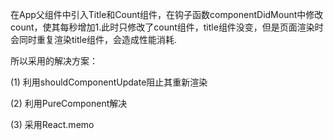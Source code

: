 在App父组件中引入Title和Count组件，在钩子函数componentDidMount中修改count，使其每秒增加1.此时只修改了count组件，title组件没变，但是页面渲染时会同时重复渲染title组件，会造成性能消耗.

所以采用的解决方案：

(1) 利用shouldComponentUpdate阻止其重新渲染

(2) 利用PureComponent解决

(3) 采用React.memo